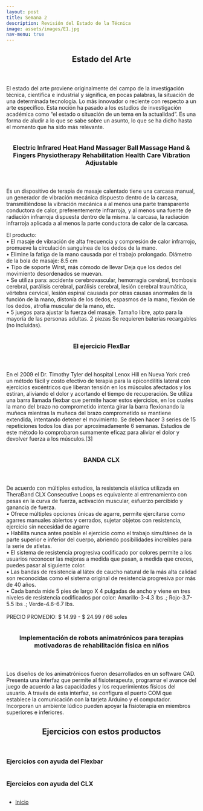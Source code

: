 ```yaml
---
layout: post
title: Semana 2
description: Revisión del Estado de la Técnica
image: assets/images/E1.jpg
nav-menu: true
---
```


<!-- Main -->
<div id="main">

<!-- One -->
<section id="one">
	<div class="inner">
		<header class="major">
			<h2>Estado del Arte</h2>
		</header>
		<p>El estado del arte proviene originalmente del campo de la investigación técnica, científica e industrial y significa, en pocas palabras, la situación de una determinada tecnología. Lo más innovador o reciente con respecto a un arte específico. Esta noción ha pasado a los estudios de investigación académica como “el estado o situación de un tema en la actualidad”. Es una forma de aludir a lo que se sabe sobre un asunto, lo que se ha dicho hasta el momento que ha sido más relevante.</p>
	</div>
</section>

<!-- Two -->
<section id="two" class="spotlights">
	<section>
		<a href="generic.html" class="image">
			<img src="assets/images/A1.jpg" alt="" data-position="center center" />
		</a>
		<div class="content">
			<div class="inner">
				<header class="major">
					<h3>Electric Infrared Heat Hand Massager Ball Massage Hand & Fingers Physiotherapy Rehabilitation Health Care Vibration Adjustable</h3>
				</header>
				<p>Es un dispositivo de terapia de masaje calentado tiene una carcasa manual, un generador de vibración mecánica dispuesto dentro de la carcasa, transmitiéndose la vibración mecánica a al menos una parte transparente conductora de calor, preferentemente infrarroja, y al menos una fuente de radiación infrarroja dispuesta dentro de la misma. la carcasa, la radiación infrarroja aplicada a al menos la parte conductora de calor de la carcasa. </p>
				<p>El producto:<br>
•	El masaje de vibración de alta frecuencia y compresión de calor infrarrojo, promueve la circulación sanguínea de los dedos de la mano.<br>
•	Elimine la fatiga de la mano causada por el trabajo prolongado. Diámetro de la bola de masaje: 8.5 cm<br>
•	Tipo de soporte Wirst, más cómodo de llevar Deja que los dedos del movimiento desordenados se muevan.<br>
•	Se utiliza para: accidente cerebrovascular, hemorragia cerebral, trombosis cerebral, parálisis cerebral, parálisis cerebral, lesión cerebral traumática, vértebra cervical, lesión espinal causada por otras causas anormales de la función de la mano, distonía de los dedos, espasmos de la mano, flexión de los dedos, atrofia muscular de la mano, etc.<br>
•	5 juegos para ajustar la fuerza del masaje. Tamaño libre, apto para la mayoría de las personas adultas. 2 piezas Se requieren baterias recargables (no incluidas).<br>
</p>
			</div>
		</div>
	</section>
	<section>
		<a href="generic.html" class="image">
			<img src="assets/images/A2.png" alt="" data-position="top center" />
		</a>
		<div class="content">
			<div class="inner">
				<header class="major">
					<h3>El ejercicio FlexBar</h3>
				</header>
				<p>En el 2009 el Dr. Timothy Tyler del hospital Lenox Hill en Nueva York creó un método fácil y costo efectivo de terapia para la epicondilitis lateral con ejercicios excéntricos que liberan tensión en los músculos afectados y los estiran, aliviando el dolor y acortando el tiempo de recuperación. Se utiliza una barra llamada flexbar que permite hacer estos ejercicios, en los cuales la mano del brazo no comprometido intenta girar la barra flexionando la muñeca mientras la muñeca del brazo comprometido se mantiene extendida, intentando detener el movimiento. Se deben hacer 3 series de 15 repeticiones todos los días por aproximadamente 6 semanas. Estudios de este método lo comprobaron sumamente eficaz para aliviar el dolor y devolver fuerza a los músculos.[3] </p>
			</div>
		</div>
	</section>
	<section>
		<a href="generic.html" class="image">
			<img src="assets/images/A3.jpg" alt="" data-position="25% 25%" />
		</a>
		<div class="content">
			<div class="inner">
				<header class="major">
					<h3>BANDA CLX</h3>
				</header>
				<p> De acuerdo con múltiples estudios, la resistencia elástica utilizada en TheraBand CLX Consecutive Loops es equivalente al entrenamiento con pesas en la curva de fuerza, activación muscular, esfuerzo percibido y ganancia de fuerza.<br>
•	Ofrece múltiples opciones únicas de agarre, permite ejercitarse como agarres manuales abiertos y cerrados, sujetar objetos con resistencia, ejercicio sin necesidad de agarre<br>
•	Habilita nunca antes posible el ejercicio como el trabajo simultáneo de la parte superior e inferior del cuerpo, abriendo posibilidades increíbles para la serie de atletas.<br>
•	El sistema de resistencia progresiva codificado por colores permite a los usuarios reconocer las mejoras a medida que pasan, a medida que creces, puedes pasar al siguiente color.<br>
•	Las bandas de resistencia al látex de caucho natural de la más alta calidad son reconocidas como el sistema original de resistencia progresiva por más de 40 años.<br>
•	Cada banda mide 5 pies de largo X 4 pulgadas de ancho y viene en tres niveles de resistencia codificados por color: Amarillo-3-4.3 lbs .; Rojo-3.7-5.5 lbs .; Verde-4.6-6.7 lbs.<br><br>
				PRECIO PROMEDIO: $ 14.99 - $ 24.99 / 66 soles

</p>
			</div>
		</div>
	</section>
	<section>
		<a href="generic.html" class="image">
			<img src="assets/images/A4.png" alt="" data-position="top center" />
		</a>
		<div class="content">
			<div class="inner">
				<header class="major">
					<h3>Implementación de robots animatrónicos para terapias motivadoras de rehabilitación física en niños</h3>
				</header>
				<p>Los diseños de los animatrónicos fueron desarrollados en un software CAD. Presenta una interfaz que permite al fisioterapeuta, programar el avance del juego de acuerdo a las capacidades y los requerimientos físicos del usuario. A través de esta interfaz, se configura el  puerto COM que establece la comunicación con la tarjeta Arduino y el computador. Incorporan un ambiente lúdico pueden apoyar la fisioterapia en miembros superiores e inferiores. </p>
			</div>
		</div>
	</section
	
	
</section>
<!-- Three -->
<section id="three">
	<div class="inner">
		<header class="major">
			<h2>Ejercicios con estos productos</h2>
		</header>
		<h3>Ejercicios con ayuda del Flexbar</h3>
		<span class="image fit"><img src="assets/images/A5.jpg" alt="" /></span>
		<h3>Ejercicios con ayuda del CLX</h3>
		<span class="image fit"><img src="assets/images/A6.jpg" alt="" /></span>
		<ul class="actions">
			<li><a href="generic.html" class="button next">Inicio</a></li>
		</ul>
	</div>
	
</section>

</div>

